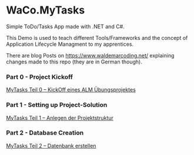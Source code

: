 # WaCo.MyTasks
Simple ToDo/Tasks App made with .NET and C#.

This Demo is used to teach different Tools/Frameworks and the concept of Application Lifecycle Managment to my apprentices.

There are blog Posts on https://www.waldemarcoding.net/ explaining changes made to this repo (they are in German though).

### Part 0 - Project Kickoff 
[MyTasks Teil 0 – KickOff eines ALM Übungsprojektes](https://www.waldemarcoding.net/mytasks-teil-0-kickoff-eines-alm-uebungsprojektes/)

### Part 1 - Setting up Project-Solution
[MyTasks Teil 1 – Anlegen der Projektstruktur](https://www.waldemarcoding.net/mytasks-teil-1-anlegen-der-projektstruktur)

### Part 2 - Database Creation
[MyTasks Teil 2 – Datenbank erstellen](https://www.waldemarcoding.net/mytasks-teil-2-datenbank-erstellen/)
